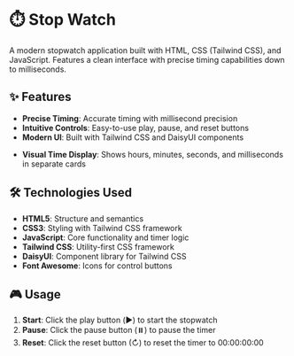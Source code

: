 # ⏱️ Stop Watch

A modern stopwatch application built with HTML, CSS (Tailwind CSS), and JavaScript. Features a clean interface with precise timing capabilities down to milliseconds.

## ✨ Features

- **Precise Timing**: Accurate timing with millisecond precision
- **Intuitive Controls**: Easy-to-use play, pause, and reset buttons
- **Modern UI**: Built with Tailwind CSS and DaisyUI components
<!-- - **Responsive Design**: Works seamlessly across different screen sizes -->
- **Visual Time Display**: Shows hours, minutes, seconds, and milliseconds in separate cards

## 🛠️ Technologies Used

- **HTML5**: Structure and semantics
- **CSS3**: Styling with Tailwind CSS framework
- **JavaScript**: Core functionality and timer logic
- **Tailwind CSS**: Utility-first CSS framework
- **DaisyUI**: Component library for Tailwind CSS
- **Font Awesome**: Icons for control buttons

## 🎮 Usage

1. **Start**: Click the play button (▶️) to start the stopwatch
2. **Pause**: Click the pause button (⏸️) to pause the timer
3. **Reset**: Click the reset button (↻) to reset the timer to 00:00:00:00
